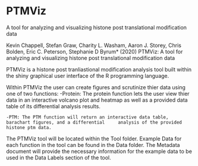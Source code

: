 # PTMViz

A tool for analyzing and visualizing histone post translational modification data

Kevin Chappell, Stefan Graw, Charity L. Washam, Aaron J. Storey, Chris Bolden, Eric C. Peterson, Stephanie D Byrum* (2020) PTMViz: A tool for analyzing and visualizing histone post translational modification data

PTMViz is a histone post tranliastional modification analysis tool built within the shiny graphical user interface of the R programming language.

Within PTMViz the user can create figures and scrutinize thier data using one of two functions:
	-Protein: The protein function lets the user view thier data in an interactive volcano plot and 	heatmap as well as a provided data table of its differential analysis results.

	-PTM: The PTM function will return an interactive data table, barachart figures, and a differential 	analysis of the provided histone ptm data.

The PTMViz tool will be located within the Tool folder.
Example Data for each function in the tool can be found in the Data folder.
The Metadata document will provide the necessary information for the example data to be used in the Data Labels section of the tool.